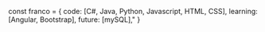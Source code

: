 
const franco = {
  code: [C#, Java, Python, Javascript, HTML, CSS],
  learning: [Angular, Bootstrap],
  future: [mySQL],"
}
